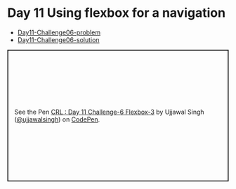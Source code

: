 # Day 11 Using flexbox for a navigation

- [Day11-Challenge06-problem](./Challenge06/problem/)
- [Day11-Challenge06-solution](./Challenge06/solution/)

<p class="codepen" data-height="300" data-theme-id="dark" data-default-tab="html,result" data-slug-hash="ExOjRBQ" data-user="ujjawalsingh" style="height: 300px; box-sizing: border-box; display: flex; align-items: center; justify-content: center; border: 2px solid; margin: 1em 0; padding: 1em;">
  <span>See the Pen <a href="https://codepen.io/ujjawalsingh/pen/ExOjRBQ">
  CRL : Day 11 Challenge-6 Flexbox-3</a> by Ujjawal Singh (<a href="https://codepen.io/ujjawalsingh">@ujjawalsingh</a>)
  on <a href="https://codepen.io">CodePen</a>.</span>
</p>
